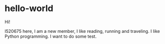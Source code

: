 # hello-world
Hi!

I520675 here, I am a new member, I like reading, running and traveling.
I like Python programming.
I want to do some test.
